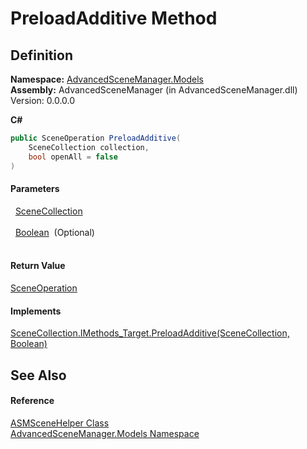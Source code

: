 # PreloadAdditive Method




## Definition
**Namespace:** <a href="N_AdvancedSceneManager_Models.md">AdvancedSceneManager.Models</a>  
**Assembly:** AdvancedSceneManager (in AdvancedSceneManager.dll) Version: 0.0.0.0

**C#**
``` C#
public SceneOperation PreloadAdditive(
	SceneCollection collection,
	bool openAll = false
)
```



#### Parameters
<dl><dt>  <a href="T_AdvancedSceneManager_Models_SceneCollection.md">SceneCollection</a></dt><dd> </dd><dt>  <a href="https://learn.microsoft.com/dotnet/api/system.boolean" target="_blank" rel="noopener noreferrer">Boolean</a>  (Optional)</dt><dd> </dd></dl>

#### Return Value
<a href="T_AdvancedSceneManager_Core_SceneOperation.md">SceneOperation</a>

#### Implements
<a href="M_AdvancedSceneManager_Models_SceneCollection_IMethods_Target_PreloadAdditive.md">SceneCollection.IMethods_Target.PreloadAdditive(SceneCollection, Boolean)</a>  


## See Also


#### Reference
<a href="T_AdvancedSceneManager_Models_ASMSceneHelper.md">ASMSceneHelper Class</a>  
<a href="N_AdvancedSceneManager_Models.md">AdvancedSceneManager.Models Namespace</a>  
